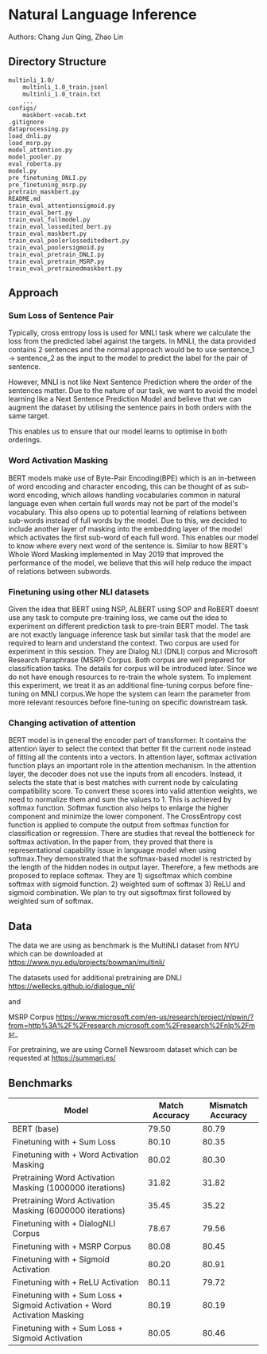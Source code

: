 # Natural Language Inference
Authors: Chang Jun Qing, Zhao Lin

## Directory Structure
```
multinli_1.0/
    multinli_1.0_train.jsonl
    multinli_1.0_train.txt
    ...
configs/
    maskbert-vocab.txt
.gitignore
dataprocessing.py
load_dnli.py
load_msrp.py
model_attention.py
model_pooler.py
eval_roberta.py
model.py
pre_finetuning_DNLI.py
pre_finetuning_msrp.py
pretrain_maskbert.py
README.md
train_eval_attentionsigmoid.py
train_eval_bert.py
train_eval_fullmodel.py
train_eval_lossedited_bert.py
train_eval_maskbert.py
train_eval_poolerlosseditedbert.py
train_eval_poolersigmoid.py
train_eval_pretrain_DNLI.py
train_eval_pretrain_MSRP.py
train_eval_pretrainedmaskbert.py
```

## Approach

### Sum Loss of Sentence Pair
Typically, cross entropy loss is used for MNLI task where we calculate the loss from the predicted label against the targets. In MNLI, the data provided contains 2 sentences and the normal approach would be to use sentence_1 -> sentence_2 as the input to the model to predict the label for the pair of sentence.

However, MNLI is not like Next Sentence Prediction where the order of the sentences matter. Due to the nature of our task, we want to avoid the model learning like a Next Sentence Prediction Model and believe that we can augment the dataset by utilising the sentence pairs in both orders with the same target.

This enables us to ensure that our model learns to optimise in both orderings.

### Word Activation Masking
BERT models make use of Byte-Pair Encoding(BPE) which is an in-between of word encoding and character encoding, this can be thought of as sub-word encoding, which allows handling vocabularies common in natural language even when certain full words may not be part of the model's vocabulary. This also opens up to potential learning of relations between sub-words instead of full words by the model. Due to this, we decided to include another layer of masking into the embedding layer of the model which activates the first sub-word of each full word. This enables our model to know where every next word of the sentence is. Similar to how BERT's Whole Word Masking implemented in May 2019 that improved the performance of the model, we believe that this will help reduce the impact of relations between subwords.

### Finetuning using other NLI datasets
Given the idea that BERT using NSP, ALBERT using SOP and RoBERT doesnt use any task to compute pre-training loss, we came out the idea to experiment on different prediction task to pre-train BERT model. The task are not exactly language inference task but similar task that the model are required to learn and understand the context. Two corpus are used for experiment in this session. They are Dialog NLI (DNLI) corpus and Microsoft Research Paraphrase (MSRP) Corpus. Both corpus are well prepared for classification tasks. The details for corpus will be introduced later. Since we do not have enough resources to re-train the whole system. To implement this experiment, we treat it as an additional fine-tuning corpus before fine-tuning on MNLI corpus.We hope the system can learn the parameter from more relevant resources before fine-tuning on specific downstream task. 

### Changing activation of attention
BERT model is in general the encoder part of transformer. It contains the attention layer to select the context that better fit the current node instead of fitting all the contents into a vectors. In attention layer, softmax activation function plays an important role in the attention mechanism. In the attention layer, the decoder does not use the inputs from all encoders. Instead, it selects the state that is best matches with current node by calculating compatibility score. To convert these scores into valid attention weights, we need to normalize them and sum the values to 1. This is achieved by softmax function. Softmax function also helps to enlarge the higher component and minimize the lower component. The CrossEntropy cost function is applied to compute the output from softmax function for classification or regression. There are studies that reveal the bottleneck for softmax activation. In the paper from, they proved that there is representational capability issue in language model when using softmax.They demonstrated that the softmax-based model is restricted by the length of the hidden nodes in output layer. Therefore, a few methods are proposed to replace softmax. They are 1) sigsoftmax which combine softmax with sigmoid function. 2) weighted sum of softmax 3) ReLU and sigmoid combination. We plan to try out sigsoftmax first followed by weighted sum of softmax. 

## Data
The data we are using as benchmark is the MultiNLI dataset from NYU which can be downloaded at https://www.nyu.edu/projects/bowman/multinli/

The datasets used for additional pretraining are DNLI https://wellecks.github.io/dialogue_nli/ 

and 

MSRP Corpus https://www.microsoft.com/en-us/research/project/nlpwin/?from=http%3A%2F%2Fresearch.microsoft.com%2Fresearch%2Fnlp%2Fmsr_

For pretraining, we are using Cornell Newsroom dataset which can be requested at https://summari.es/

## Benchmarks
| Model                                                                        | Match Accuracy | Mismatch Accuracy |
|------------------------------------------------------------------------------|----------------|-------------------|
| BERT (base)                                                                  | 79.50          | 80.79             |
| Finetuning with  + Sum Loss                                                  | 80.10          | 80.35             |
| Finetuning with  + Word Activation Masking                                   | 80.02          | 80.30             |
| Pretraining  Word Activation Masking  (1000000 iterations)                   | 31.82          | 31.82             |
| Pretraining  Word Activation Masking  (6000000 iterations)                   | 35.45          | 35.22             |
| Finetuning with  + DialogNLI Corpus                                          | 78.67          | 79.56             |
| Finetuning with  + MSRP Corpus                                               | 80.08          | 80.45             |
| Finetuning with  + Sigmoid Activation                                        | 80.20          | 80.91             |
| Finetuning with  + ReLU Activation                                           | 80.11          | 79.72             |
| Finetuning with  + Sum Loss  + Sigmoid Activation  + Word Activation Masking | 80.19          | 80.19             |
| Finetuning with  + Sum Loss  + Sigmoid Activation                            | 80.05          | 80.46             |